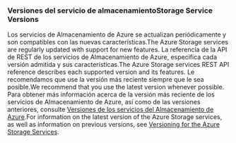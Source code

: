 ### <a name="storage-service-versions"></a><span data-ttu-id="f7323-101">Versiones del servicio de almacenamiento</span><span class="sxs-lookup"><span data-stu-id="f7323-101">Storage Service Versions</span></span>
<span data-ttu-id="f7323-102">Los servicios de Almacenamiento de Azure se actualizan periódicamente y son compatibles con las nuevas características.</span><span class="sxs-lookup"><span data-stu-id="f7323-102">The Azure Storage services are regularly updated with support for new features.</span></span> <span data-ttu-id="f7323-103">La referencia de la API de REST de los servicios de Almacenamiento de Azure, especifica cada versión admitida y sus características.</span><span class="sxs-lookup"><span data-stu-id="f7323-103">The Azure Storage services REST API reference describes each supported version and its features.</span></span> <span data-ttu-id="f7323-104">Le recomendamos que use la versión más reciente siempre que le sea posible.</span><span class="sxs-lookup"><span data-stu-id="f7323-104">We recommend that you use the latest version whenever possible.</span></span> <span data-ttu-id="f7323-105">Para obtener más información acerca de la versión más reciente de los servicios de Almacenamiento de Azure, así como de las versiones anteriores, consulte [Versiones de los servicios del Almacenamiento de Azure](https://msdn.microsoft.com/library/azure/dd894041.aspx).</span><span class="sxs-lookup"><span data-stu-id="f7323-105">For information on the latest version of the Azure Storage services, as well as information on previous versions, see [Versioning for the Azure Storage Services](https://msdn.microsoft.com/library/azure/dd894041.aspx).</span></span>  

